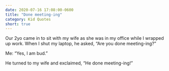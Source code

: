 ```yaml
---
date: 2020-07-16 17:08:00-0600
title: "Done meeting-ing"
category: Kid Quotes
short: true
---
```


Our 2yo came in to sit with my wife as she was in my office while I wrapped up work. When I shut my laptop, he asked, “Are you done meeting-ing?”

Me: “Yes, I am bud.”

He turned to my wife and exclaimed, “He done meeting-ing!”
